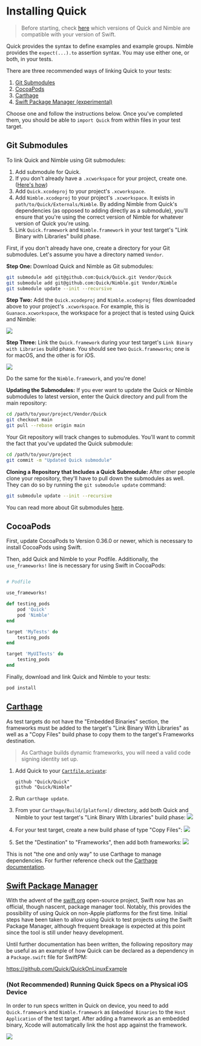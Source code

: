 # Installing Quick

>Before starting, check [here](../../README.md#swift-version) which versions of Quick and Nimble are compatible with your version of Swift.

Quick provides the syntax to define examples and example groups. Nimble
provides the `expect(...).to` assertion syntax. You may use either one,
or both, in your tests.

There are three recommended ways of linking Quick to your tests:

1. [Git Submodules](#git-submodules)
2. [CocoaPods](#cocoapods)
3. [Carthage](#carthage)
4. [Swift Package Manager (experimental)](#swift-package-manager)

Choose one and follow the instructions below. Once you've completed them,
you should be able to `import Quick` from within files in your test target.

## Git Submodules

To link Quick and Nimble using Git submodules:

1. Add submodule for Quick.
2. If you don't already have a `.xcworkspace` for your project, create one. ([Here's how](https://help.apple.com/xcode/mac/11.4/#/devf5378fca9))
3. Add `Quick.xcodeproj` to your project's `.xcworkspace`.
4. Add `Nimble.xcodeproj` to your project's `.xcworkspace`. It exists in `path/to/Quick/Externals/Nimble`. By adding Nimble from Quick's dependencies (as opposed to adding directly as a submodule), you'll ensure that you're using the correct version of Nimble for whatever version of Quick you're using.
5. Link `Quick.framework` and `Nimble.framework` in your test target's
   "Link Binary with Libraries" build phase.

First, if you don't already have one, create a directory for your Git submodules.
Let's assume you have a directory named `Vendor`.

**Step One:** Download Quick and Nimble as Git submodules:

```sh
git submodule add git@github.com:Quick/Quick.git Vendor/Quick
git submodule add git@github.com:Quick/Nimble.git Vendor/Nimble
git submodule update --init --recursive
```

**Step Two:** Add the `Quick.xcodeproj` and `Nimble.xcodeproj` files downloaded above to
your project's `.xcworkspace`. For example, this is `Guanaco.xcworkspace`, the
workspace for a project that is tested using Quick and Nimble:

![](http://f.cl.ly/items/2b2R0e1h09003u2f0Z3U/Screen%20Shot%202015-02-27%20at%202.19.37%20PM.png)

**Step Three:** Link the `Quick.framework` during your test target's
`Link Binary with Libraries` build phase. You should see two
`Quick.frameworks`; one is for macOS, and the other is for iOS.

![](http://cl.ly/image/2L0G0H1a173C/Screen%20Shot%202014-06-08%20at%204.27.48%20AM.png)

Do the same for the `Nimble.framework`, and you're done!

**Updating the Submodules:** If you ever want to update the Quick
or Nimble submodules to latest version, enter the Quick directory
and pull from the main repository:

```sh
cd /path/to/your/project/Vendor/Quick
git checkout main
git pull --rebase origin main
```

Your Git repository will track changes to submodules. You'll want to
commit the fact that you've updated the Quick submodule:

```sh
cd /path/to/your/project
git commit -m "Updated Quick submodule"
```

**Cloning a Repository that Includes a Quick Submodule:** After other people
clone your repository, they'll have to pull down the submodules as well.
They can do so by running the `git submodule update` command:

```sh
git submodule update --init --recursive
```

You can read more about Git submodules [here](http://git-scm.com/book/en/Git-Tools-Submodules).

## CocoaPods

First, update CocoaPods to Version 0.36.0 or newer, which is necessary to install CocoaPods using Swift.

Then, add Quick and Nimble to your Podfile. Additionally, the ```use_frameworks!``` line is necessary for using Swift in CocoaPods:

```rb

# Podfile

use_frameworks!

def testing_pods
    pod 'Quick'
    pod 'Nimble'
end

target 'MyTests' do
    testing_pods
end

target 'MyUITests' do
    testing_pods
end
```

Finally, download and link Quick and Nimble to your tests:

```sh
pod install
```

## [Carthage](https://github.com/Carthage/Carthage)

As test targets do not have the "Embedded Binaries" section, the frameworks must
be added to the target's "Link Binary With Libraries" as well as a "Copy Files" build phase
to copy them to the target's Frameworks destination.

 > As Carthage builds dynamic frameworks, you will need a valid code signing identity set up.

1. Add Quick to your [`Cartfile.private`](https://github.com/Carthage/Carthage/blob/master/Documentation/Artifacts.md#cartfileprivate):

    ```
    github "Quick/Quick"
    github "Quick/Nimble"
    ```

2. Run `carthage update`.
3. From your `Carthage/Build/[platform]/` directory, add both Quick and Nimble to your test target's "Link Binary With Libraries" build phase:
    ![](http://i.imgur.com/pBkDDk5.png)

4. For your test target, create a new build phase of type "Copy Files":
    ![](http://i.imgur.com/jZATIjQ.png)

5. Set the "Destination" to "Frameworks", then add both frameworks:
    ![](http://i.imgur.com/rpnyWGH.png)

This is not "the one and only way" to use Carthage to manage dependencies.
For further reference check out the [Carthage documentation](https://github.com/Carthage/Carthage/blob/master/README.md).

## [Swift Package Manager](https://github.com/apple/swift-package-manager)
With the advent of the [swift.org](https://swift.org) open-source project, Swift now has an official, though nascent, package manager tool. Notably, this provides the possibility of using Quick on non-Apple platforms for the first time. Initial steps have been taken to allow using Quick to test projects using the Swift Package Manager, although frequent breakage is expected at this point since the tool is still under heavy development.

Until further documentation has been written, the following repository may be useful as an example of how Quick can be declared as a dependency in a `Package.swift` file for SwiftPM:

https://github.com/Quick/QuickOnLinuxExample

### (Not Recommended) Running Quick Specs on a Physical iOS Device

In order to run specs written in Quick on device, you need to add `Quick.framework` and
`Nimble.framework` as `Embedded Binaries` to the `Host Application` of the
test target. After adding a framework as an embedded binary, Xcode will
automatically link the host app against the framework.

![](http://indiedev.kapsi.fi/images/embed-in-host.png)

